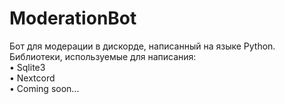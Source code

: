 # ModerationBot
Бот для модерации в дискорде, написанный на языке Python. <br />
Библиотеки, используемые для написания: <br />
• Sqlite3 <br />
• Nextcord <br />
• Coming soon...
